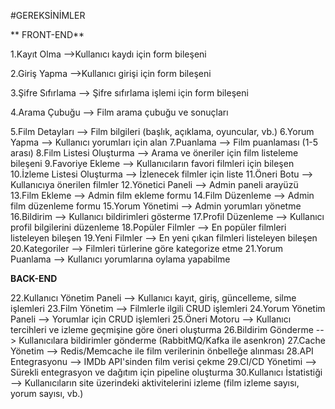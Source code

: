 #GEREKSİNİMLER

** FRONT-END**

1.Kayıt Olma -->Kullanıcı kaydı için form bileşeni  

2.Giriş Yapma -->Kullanıcı girişi için form bileşeni  

3.Şifre Sıfırlama  --> Şifre sıfırlama işlemi için form bileşeni

4.Arama Çubuğu --> Film arama çubuğu ve sonuçları

5.Film Detayları --> Film bilgileri (başlık, açıklama, oyuncular, vb.)
6.Yorum Yapma --> Kullanıcı yorumları için alan
7.Puanlama --> Film puanlaması (1-5 arası)
8.Film Listesi Oluşturma --> Arama ve öneriler için film listeleme bileşeni
9.Favoriye Ekleme --> Kullanıcıların favori filmleri için bileşen
10.İzleme Listesi Oluşturma --> İzlenecek filmler için liste
11.Öneri Botu --> Kullanıcıya önerilen filmler
12.Yönetici Paneli --> Admin paneli arayüzü
13.Film Ekleme --> Admin film ekleme formu
14.Film Düzenleme --> Admin film düzenleme formu
15.Yorum Yönetimi --> Admin yorumları yönetme
16.Bildirim --> Kullanıcı bildirimleri gösterme
17.Profil Düzenleme --> Kullanıcı profil bilgilerini düzenleme
18.Popüler Filmler --> En popüler filmleri listeleyen bileşen
19.Yeni Filmler --> En yeni çıkan filmleri listeleyen bileşen
20.Kategoriler --> Filmleri türlerine göre kategorize etme
21.Yorum Puanlama --> Kullanıcı yorumlarına oylama yapabilme


**BACK-END**

22.Kullanıcı Yönetim Paneli --> Kullanıcı kayıt, giriş, güncelleme, silme işlemleri
23.Film Yönetim --> Filmlerle ilgili CRUD işlemleri
24.Yorum Yönetim Paneli --> Yorumlar için CRUD işlemleri
25.Öneri Motoru --> Kullanıcı tercihleri ve izleme geçmişine göre öneri oluşturma
26.Bildirim Gönderme --> Kullanıcılara bildirimler gönderme (RabbitMQ/Kafka ile asenkron)
27.Cache Yönetim --> Redis/Memcache ile film verilerinin önbelleğe alınması
28.API Entegrasyonu --> IMDb API'sinden film verisi çekme
29.CI/CD Yönetimi --> Sürekli entegrasyon ve dağıtım için pipeline oluşturma
30.Kullanıcı İstatistiği --> Kullanıcıların site üzerindeki aktivitelerini izleme (film izleme sayısı, yorum sayısı, vb.)
